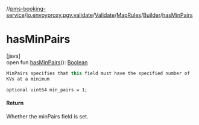 //[pms-booking-service](../../../../../index.md)/[io.envoyproxy.pgv.validate](../../../index.md)/[Validate](../../index.md)/[MapRules](../index.md)/[Builder](index.md)/[hasMinPairs](has-min-pairs.md)

# hasMinPairs

[java]\
open fun [hasMinPairs](has-min-pairs.md)(): [Boolean](https://kotlinlang.org/api/core/kotlin-stdlib/kotlin/-boolean/index.html)

```kotlin
MinPairs specifies that this field must have the specified number of
KVs at a minimum

```
`optional uint64 min_pairs = 1;`

#### Return

Whether the minPairs field is set.